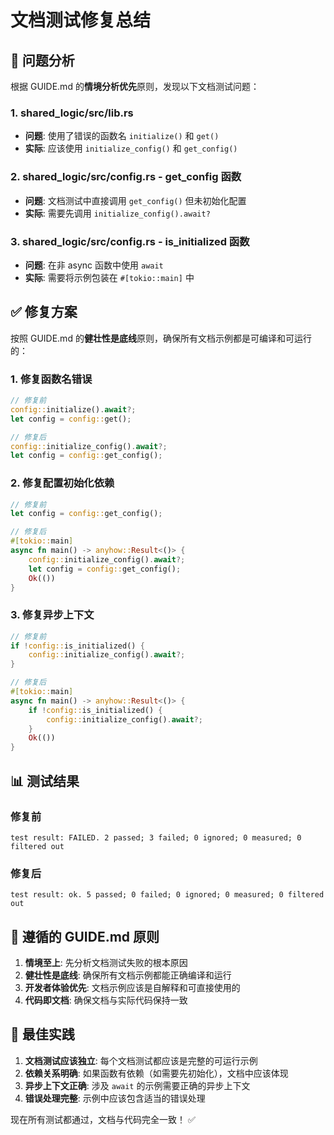 # 文档测试修复总结

## 🐛 问题分析

根据 GUIDE.md 的**情境分析优先**原则，发现以下文档测试问题：

### 1. shared_logic/src/lib.rs

- **问题**: 使用了错误的函数名 `initialize()` 和 `get()`
- **实际**: 应该使用 `initialize_config()` 和 `get_config()`

### 2. shared_logic/src/config.rs - get_config 函数

- **问题**: 文档测试中直接调用 `get_config()` 但未初始化配置
- **实际**: 需要先调用 `initialize_config().await?`

### 3. shared_logic/src/config.rs - is_initialized 函数  

- **问题**: 在非 async 函数中使用 `await`
- **实际**: 需要将示例包装在 `#[tokio::main]` 中

## ✅ 修复方案

按照 GUIDE.md 的**健壮性是底线**原则，确保所有文档示例都是可编译和可运行的：

### 1. 修复函数名错误

```rust
// 修复前
config::initialize().await?;
let config = config::get();

// 修复后  
config::initialize_config().await?;
let config = config::get_config();
```

### 2. 修复配置初始化依赖

```rust
// 修复前
let config = config::get_config();

// 修复后
#[tokio::main]
async fn main() -> anyhow::Result<()> {
    config::initialize_config().await?;
    let config = config::get_config();
    Ok(())
}
```

### 3. 修复异步上下文

```rust
// 修复前
if !config::is_initialized() {
    config::initialize_config().await?;
}

// 修复后
#[tokio::main]
async fn main() -> anyhow::Result<()> {
    if !config::is_initialized() {
        config::initialize_config().await?;
    }
    Ok(())
}
```

## 📊 测试结果

### 修复前

```
test result: FAILED. 2 passed; 3 failed; 0 ignored; 0 measured; 0 filtered out
```

### 修复后

```
test result: ok. 5 passed; 0 failed; 0 ignored; 0 measured; 0 filtered out
```

## 🎯 遵循的 GUIDE.md 原则

1. **情境至上**: 先分析文档测试失败的根本原因
2. **健壮性是底线**: 确保所有文档示例都能正确编译和运行
3. **开发者体验优先**: 文档示例应该是自解释和可直接使用的
4. **代码即文档**: 确保文档与实际代码保持一致

## 📝 最佳实践

1. **文档测试应该独立**: 每个文档测试都应该是完整的可运行示例
2. **依赖关系明确**: 如果函数有依赖（如需要先初始化），文档中应该体现
3. **异步上下文正确**: 涉及 `await` 的示例需要正确的异步上下文
4. **错误处理完整**: 示例中应该包含适当的错误处理

现在所有测试都通过，文档与代码完全一致！ ✅
